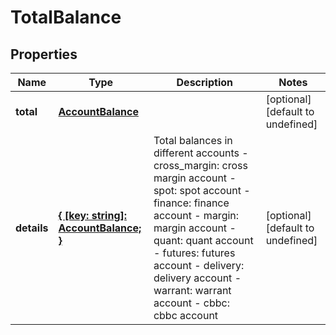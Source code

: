 # TotalBalance

## Properties

Name | Type | Description | Notes
------------ | ------------- | ------------- | -------------
**total** | [**AccountBalance**](AccountBalance.md) |  | [optional] [default to undefined]
**details** | [**{ [key: string]: AccountBalance; }**](AccountBalance.md) | Total balances in different accounts  - cross_margin: cross margin account - spot: spot account - finance: finance account - margin: margin account - quant: quant account - futures: futures account - delivery: delivery account - warrant: warrant account - cbbc: cbbc account | [optional] [default to undefined]

